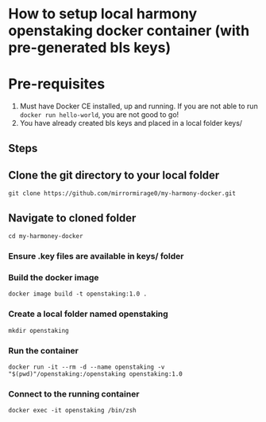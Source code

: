 # How to setup local harmony openstaking docker container (with pre-generated bls keys)

# Pre-requisites
1. Must have Docker CE installed, up and running. If you are not able to run `docker run hello-world`, you are not good to go!
2. You have already created bls keys and placed in a local folder keys/

## Steps

## Clone the git directory to your local folder
`git clone https://github.com/mirrormirage0/my-harmony-docker.git`

## Navigate to cloned folder
`cd my-harmoney-docker`

### Ensure .key files are available in keys/ folder

### Build the docker image
`docker image build -t openstaking:1.0 .`

### Create a local folder named openstaking 
`mkdir openstaking`

### Run the container
`docker run -it --rm -d --name openstaking -v "$(pwd)"/openstaking:/openstaking openstaking:1.0`

### Connect to the running container
`docker exec -it openstaking /bin/zsh`
